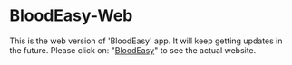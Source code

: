 # BloodEasy-Web
This is the web version of 'BloodEasy' app. It will keep getting updates in the future. Please click on: "[BloodEasy](https://villaincause.github.io/BloodEasy-Web/BloodEasy)" to see the actual website.
